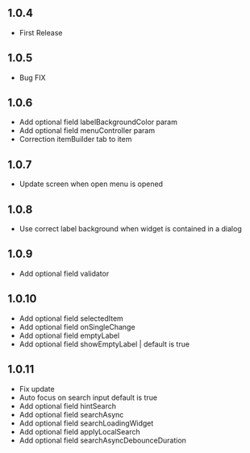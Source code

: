 ## 1.0.4

* First Release

## 1.0.5

* Bug FIX

## 1.0.6

* Add optional field labelBackgroundColor param
* Add optional field menuController param 
* Correction itemBuilder tab to item

## 1.0.7
* Update screen when open menu is opened

## 1.0.8
* Use correct label background when widget is contained in a dialog

## 1.0.9
* Add optional field validator

## 1.0.10
* Add optional field selectedItem
* Add optional field onSingleChange
* Add optional field emptyLabel
* Add optional field showEmptyLabel | default is true

## 1.0.11
* Fix update
* Auto focus on search input default is true
* Add optional field hintSearch
* Add optional field searchAsync
* Add optional field searchLoadingWidget
* Add optional field applyLocalSearch
* Add optional field searchAsyncDebounceDuration
 

